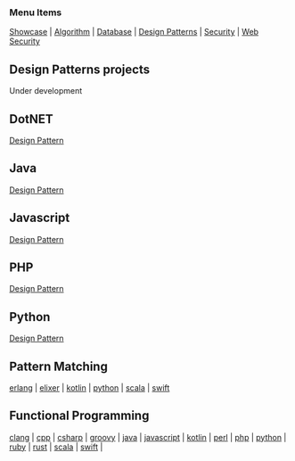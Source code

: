 
### Menu Items
[Showcase](PROJECT.md) | [Algorithm](PROJECT-ALGORYTHMES.md) | [Database](PROJECT-DATABASE.md) | [Design Patterns](PROJECT-DESIGN-PATTERNS.md) | [Security](PROJECT-SECURITY.md) | [Web Security](PROJECT-WEB.md)

## Design Patterns projects
Under development

## DotNET
[Design Pattern](https://github.com/bearddan2000/lib-design-patterns.git)

## Java
[Design Pattern](https://github.com/bearddan2000/lib-design-patterns.git)

## Javascript
[Design Pattern](https://github.com/bearddan2000/lib-design-patterns.git)

## PHP
[Design Pattern](https://github.com/bearddan2000/lib-design-patterns.git)

## Python
[Design Pattern](https://github.com/bearddan2000/lib-design-patterns.git)

## Pattern Matching
[erlang](https://github.com/bearddan2000?tab=repositories&q=erlang-pattern) | [elixer](https://github.com/bearddan2000?tab=repositories&q=elixer-pattern) | [kotlin](https://github.com/bearddan2000?tab=repositories&q=kotlin-pattern) | [python](https://github.com/bearddan2000?tab=repositories&q=python-pattern) | [scala](https://github.com/bearddan2000?tab=repositories&q=scala-pattern) | [swift](https://github.com/bearddan2000?tab=repositories&q=swift-pattern)

## Functional Programming
[clang](https://github.com/bearddan2000?tab=repositories&q=clang-functional) |
[cpp](https://github.com/bearddan2000?tab=repositories&q=cpp-functional) |
[csharp](https://github.com/bearddan2000?tab=repositories&q=csharp-functional) |
[groovy](https://github.com/bearddan2000?tab=repositories&q=groovy-functional) |
[java](https://github.com/bearddan2000?tab=repositories&q=java-functional) |
[javascript](https://github.com/bearddan2000?tab=repositories&q=javascript-functional) |
[kotlin](https://github.com/bearddan2000?tab=repositories&q=kotlin-functional) |
[perl](https://github.com/bearddan2000?tab=repositories&q=perl-functional) |
[php](https://github.com/bearddan2000?tab=repositories&q=php-functional) |
[python](https://github.com/bearddan2000?tab=repositories&q=python-functional) |
[ruby](https://github.com/bearddan2000?tab=repositories&q=ruby-functional) |
[rust](https://github.com/bearddan2000?tab=repositories&q=rust-functional) |
[scala](https://github.com/bearddan2000?tab=repositories&q=scala-functional) |
[swift](https://github.com/bearddan2000?tab=repositories&q=swift-functional) |